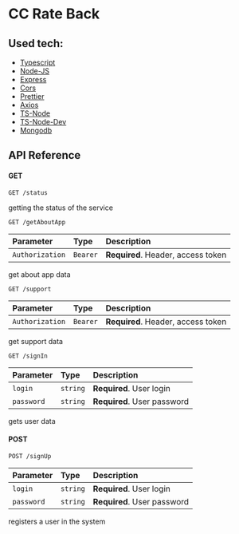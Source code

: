 # CC Rate Back

## Used tech:
- [Typescript](https://www.typescriptlang.org/)
- [Node-JS](https://nodejs.org/en/)
- [Express](https://expressjs.com/)
- [Cors](https://github.com/expressjs/cors)
- [Prettier](https://prettier.io/)
- [Axios](https://axios-http.com/)
- [TS-Node](https://github.com/TypeStrong/ts-node)
- [TS-Node-Dev](https://github.com/wclr/ts-node-dev)
- [Mongodb](https://www.mongodb.com/)

## API Reference

#### GET

```http
GET /status
```

getting the status of the service

```http
GET /getAboutApp
```

| Parameter        | Type     | Description                        |
|:-----------------|:---------|:-----------------------------------|
| `Authorization`  | `Bearer` | **Required**. Header, access token |

get about app data


```http
GET /support
```

| Parameter        | Type     | Description                        |
|:-----------------|:---------|:-----------------------------------|
| `Authorization`  | `Bearer` | **Required**. Header, access token |

get support data

```http
GET /signIn
```

| Parameter  | Type     | Description                   |
|:-----------|:---------|:------------------------------|
| `login`    | `string` | **Required**. User login      |
| `password` | `string` | **Required**. User password   |

gets user data

#### POST

```http
POST /signUp
```

| Parameter  | Type     | Description                 |
|:-----------|:---------|:----------------------------|
| `login`    | `string` | **Required**. User login    |
| `password` | `string` | **Required**. User password |

registers a user in the system